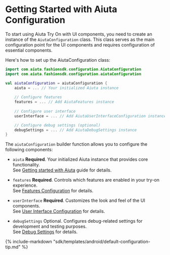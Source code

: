 # Getting Started with Aiuta Configuration

To start using Aiuta Try On with UI components, you need to create an instance of the `AiutaConfiguration` class. This class serves as the main configuration point for the UI components and requires configuration of essential components.

Here's how to set up the AiutaConfiguration class:

```kotlin
import com.aiuta.fashionsdk.configuration.AiutaConfiguration
import com.aiuta.fashionsdk.configuration.aiutaConfiguration

val aiutaConfiguration = aiutaConfiguration {
    aiuta = ... // Your initialized Aiuta instance
    
    // Configure features
    features = ... // Add AiutaFeatures instance
    
    // Configure user interface
    userInterface = ... // Add AiutaUserInterfaceConfiguration instance

    // Configure debug settings (optional)
    debugSettings = ... // Add AiutaDebugSettings instance
}
```

The `aiutaConfiguration` builder function allows you to configure the following components:

- `aiuta` **Required**. Your initialized Aiuta instance that provides core functionality.  
  See [Getting started with Aiuta](/sdk/android/setup/aiuta-getting-started/) guide for details.

- `features` **Required**. Controls which features are enabled in your try-on experience.  
  See [Features Configuration](/sdk/android/tryon/ui/configuration/features/) for details.

- `userInterface` **Required**. Customizes the look and feel of the UI components.  
  See [User Interface Configuration](/sdk/android/tryon/ui/configuration/user-interface/) for details.

- `debugSettings` Optional. Configures debug-related settings for development and testing purposes.  
  See [Debug Settings](/sdk/android/tryon/ui/configuration/default-configurations/) for details.

{% include-markdown "sdk/templates/android/default-configuration-tip.md" %}

